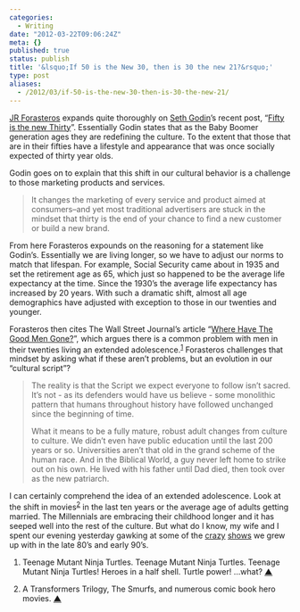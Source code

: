 ```yaml
---
categories:
  - Writing
date: "2012-03-22T09:06:24Z"
meta: {}
published: true
status: publish
title: '&lsquo;If 50 is the New 30, then is 30 the new 21?&rsquo;'
type: post
aliases:
  - /2012/03/if-50-is-the-new-30-then-is-30-the-new-21/
---
```

<p><a href="http://jrforasteros.com">JR Forasteros</a> expands quite thoroughly on <a href="http://www.sethgodin.com/">Seth Godin</a>’s recent post, “<a href="http://sethgodin.typepad.com/seths_blog/2012/03/fifty-is-the-new-thirty.html">Fifty is the new Thirty</a>”. Essentially Godin states that as the Baby Boomer generation ages they are redefining the culture. To the extent that those that are in their fifties have a lifestyle and appearance that was once socially expected of thirty year olds.</p>
<p>Godin goes on to explain that this shift in our cultural behavior is a challenge to those marketing products and services.</p>
<blockquote>
<p>It changes the marketing of every service and product aimed at consumers–and yet most traditional advertisers are stuck in the mindset that thirty is the end of your chance to find a new customer or build a new brand.</p>
</blockquote>
<p>From here Forasteros expounds on the reasoning for a statement like Godin’s. Essentially we are living longer, so we have to adjust our norms to match that lifespan. For example, Social Security came about in 1935 and set the retirement age as 65, which just so happened to be the average life expectancy at the time. Since the 1930’s the average life expectancy has increased by 20 years. With such a dramatic shift, almost all age demographics have adjusted with exception to those in our twenties and younger.</p>
<p>Forasteros then cites The Wall Street Journal’s article “<a href="http://online.wsj.com/article/SB10001424052748704409004576146321725889448.html">Where Have The Good Men Gone?</a>”, which argues there is a common problem with men in their twenties living an extended adolescence.<sup id="fnref:1-2012-03-22"><a href="#fn:1-2012-03-22" class="cmp-footnote">1</a></sup>  Forasteros challenges that mindset by asking what if these aren’t problems, but an evolution in our “cultural script”?</p>
<blockquote>
<p>The reality is that the Script we expect everyone to follow isn’t sacred. It’s not - as its defenders would have us believe - some monolithic pattern that humans throughout history have followed unchanged since the beginning of time.</p>
<p>What it means to be a fully mature, robust adult changes from culture to culture. We didn’t even have public education until the last 200 years or so. Universities aren’t that old in the grand scheme of the human race. And in the Biblical World, a guy never left home to strike out on his own. He lived with his father until Dad died, then took over as the new patriarch.</p>
</blockquote>
<p>I can certainly comprehend the idea of an extended adolescence. Look at the shift in movies<sup id="fnref:2-2012-03-22"><a href="#fn:2-2012-03-22" class="cmp-footnote">2</a></sup> in the last ten years or the average age of adults getting married. The Millennials are embracing their childhood longer and it has seeped well into the rest of the culture. But what do I know, my wife and I spent our evening yesterday gawking at some of the <a href="http://www.youtube.com/watch?v=pL_vFi78BMw">crazy</a> <a href="http://www.youtube.com/watch?v=c82cAG6dOtE">shows</a> we grew up with in the late 80’s and early 90’s.</p>
<div class="cmp-footnotes">
<ol>
<li id="fn:1-2012-03-22">
<p>Teenage Mutant Ninja Turtles. Teenage Mutant Ninja Turtles. Teenage Mutant Ninja Turtles! Heroes in a half shell. Turtle power! …what?&nbsp;<a href="#fnref:1-2012-03-22" class="cmp-footnotes__return-link">&#9650;</a></p>
</li>
<li id="fn:2-2012-03-22">
<p>A Transformers Trilogy, The Smurfs, and numerous comic book hero movies.&nbsp;<a href="#fnref:2-2012-03-22" class="cmp-footnotes__return-link">&#9650;</a></p>
</li>
</ol>
</div>
